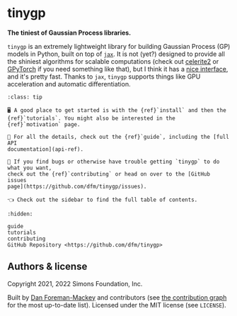 # tinygp

**The tiniest of Gaussian Process libraries.**

`tinygp` is an extremely lightweight library for building Gaussian Process (GP)
models in Python, built on top of [`jax`](https://github.com/google/jax). It is
not (yet?) designed to provide all the shiniest algorithms for scalable
computations (check out [celerite2](https://celerite2.readthedocs.io) or
[GPyTorch](https://gpytorch.ai) if you need something like that), but I think it
has a [nice interface](api-ref), and it's pretty fast. Thanks to `jax`, `tinygp`
supports things like GPU acceleration and automatic differentiation.

```{admonition} How to find your way around?
:class: tip

🖥 A good place to get started is with the {ref}`install` and then the
{ref}`tutorials`. You might also be interested in the {ref}`motivation` page.

📖 For all the details, check out the {ref}`guide`, including the [full API
documentation](api-ref).

🐛 If you find bugs or otherwise have trouble getting `tinygp` to do what you want,
check out the {ref}`contributing` or head on over to the [GitHub issues
page](https://github.com/dfm/tinygp/issues).

👈 Check out the sidebar to find the full table of contents.
```

```{toctree}
:hidden:

guide
tutorials
contributing
GitHub Repository <https://github.com/dfm/tinygp>
```

## Authors & license

Copyright 2021, 2022 Simons Foundation, Inc.

Built by [Dan Foreman-Mackey](https://github.com/dfm) and contributors (see [the
contribution graph](https://github.com/dfm/tinygp/graphs/contributors) for the
most up-to-date list). Licensed under the MIT license (see `LICENSE`).
